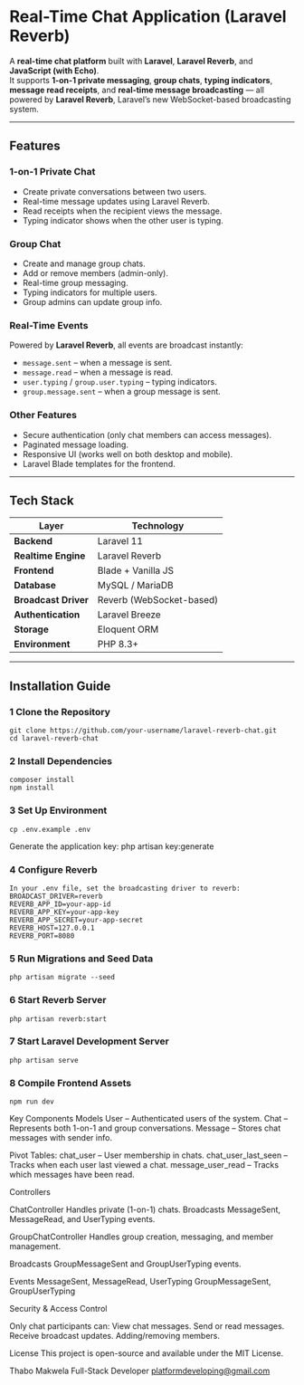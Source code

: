 # Real-Time Chat Application (Laravel Reverb)

A **real-time chat platform** built with **Laravel**, **Laravel Reverb**, and **JavaScript (with Echo)**.  
It supports **1-on-1 private messaging**, **group chats**, **typing indicators**, **message read receipts**, and **real-time message broadcasting** — all powered by **Laravel Reverb**, Laravel’s new WebSocket-based broadcasting system.

---

##  Features

###  1-on-1 Private Chat
- Create private conversations between two users.
- Real-time message updates using Laravel Reverb.
- Read receipts when the recipient views the message.
- Typing indicator shows when the other user is typing.

###  Group Chat
- Create and manage group chats.
- Add or remove members (admin-only).
- Real-time group messaging.
- Typing indicators for multiple users.
- Group admins can update group info.

###  Real-Time Events
Powered by **Laravel Reverb**, all events are broadcast instantly:
- `message.sent` – when a message is sent.
- `message.read` – when a message is read.
- `user.typing` / `group.user.typing` – typing indicators.
- `group.message.sent` – when a group message is sent.

###  Other Features
- Secure authentication (only chat members can access messages).
- Paginated message loading.
- Responsive UI (works well on both desktop and mobile).
- Laravel Blade templates for the frontend.

---

##  Tech Stack

| Layer | Technology |
|-------|-------------|
| **Backend** | Laravel 11 |
| **Realtime Engine** | Laravel Reverb |
| **Frontend** | Blade + Vanilla JS |
| **Database** | MySQL / MariaDB |
| **Broadcast Driver** | Reverb (WebSocket-based) |
| **Authentication** | Laravel Breeze |
| **Storage** | Eloquent ORM |
| **Environment** | PHP 8.3+|

---

##  Installation Guide

### 1 Clone the Repository
    git clone https://github.com/your-username/laravel-reverb-chat.git
    cd laravel-reverb-chat

### 2 Install Dependencies
    composer install
    npm install

### 3 Set Up Environment
    cp .env.example .env
Generate the application key: php artisan key:generate

### 4 Configure Reverb
    In your .env file, set the broadcasting driver to reverb:
    BROADCAST_DRIVER=reverb
    REVERB_APP_ID=your-app-id
    REVERB_APP_KEY=your-app-key
    REVERB_APP_SECRET=your-app-secret
    REVERB_HOST=127.0.0.1
    REVERB_PORT=8080

### 5 Run Migrations and Seed Data
    php artisan migrate --seed
    
### 6 Start Reverb Server
    php artisan reverb:start

### 7 Start Laravel Development Server
    php artisan serve

### 8 Compile Frontend Assets
    npm run dev

Key Components
Models
User – Authenticated users of the system.
Chat – Represents both 1-on-1 and group conversations.
Message – Stores chat messages with sender info.

Pivot Tables:
chat_user – User membership in chats.
chat_user_last_seen – Tracks when each user last viewed a chat.
message_user_read – Tracks which messages have been read.

Controllers

ChatController
Handles private (1-on-1) chats.
Broadcasts MessageSent, MessageRead, and UserTyping events.

GroupChatController
Handles group creation, messaging, and member management.

Broadcasts GroupMessageSent and GroupUserTyping events.

Events
MessageSent, MessageRead, UserTyping
GroupMessageSent, GroupUserTyping

Security & Access Control

Only chat participants can:
View chat messages.
Send or read messages.
Receive broadcast updates.
Adding/removing members.

License
This project is open-source and available under the MIT License.

Thabo Makwela
Full-Stack Developer
platformdeveloping@gmail.com



